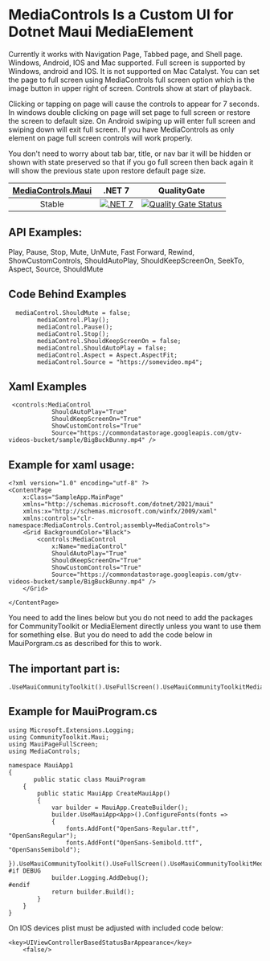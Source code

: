 # MediaControls Is a Custom UI for Dotnet Maui MediaElement

Currently it works with Navigation Page, Tabbed page, and Shell page.
Windows, Android, IOS and Mac supported. Full screen is supported by Windows,
android and IOS. It is not supported on Mac Catalyst.
You can set the page to full screen using MediaControls full screen option
which is the image button in upper right of screen. Controls show at start
of playback.

Clicking or tapping on page will cause the controls to appear for 7 seconds.
In windows double clicking on page will set page to full screen or restore 
the screen to default size. On Android swiping up will enter full screen
and swiping down will exit full screen. If you have MediaControls as 
only element on page full screen controls will work properly.

You don't need to worry about tab bar, title, or nav bar it will be hidden or shown
with state preserved so that if you go full screen then back again it will
show the previous state upon restore default page size.

|[MediaControls.Maui](https://www.nuget.org/packages/MediaControls.Maui/)|.NET 7|QualityGate|
|:---:|:---:|:---:|
|Stable|[![.NET 7](https://buildstats.info/nuget/MediaControls.Maui?packageVersion1.0.1)](https://www.nuget.org/packages/MediaControls.Maui/1.0.1)|[![Quality Gate Status](https://sonarcloud.io/api/project_badges/measure?project=ne0rrmatrix_MauiPageFullScreen&metric=alert_status)](https://sonarcloud.io/summary/new_code?id=ne0rrmatrix_MauiPageFullScreen)|

## API Examples:
Play, Pause, Stop, Mute, UnMute, Fast Forward, Rewind, ShowCustomControls,
ShouldAutoPlay, ShouldKeepScreenOn, SeekTo, Aspect, Source, ShouldMute

## Code Behind Examples
```
  mediaControl.ShouldMute = false;
        mediaControl.Play();
        mediaControl.Pause();
        mediaControl.Stop();
        mediaControl.ShouldKeepScreenOn = false;
        mediaControl.ShouldAutoPlay = false;
        mediaControl.Aspect = Aspect.AspectFit;
        mediaControl.Source = "https://somevideo.mp4";
```

## Xaml Examples
```
 <controls:MediaControl
            ShouldAutoPlay="True"
            ShouldKeepScreenOn="True"
            ShowCustomControls="True"
            Source="https://commondatastorage.googleapis.com/gtv-videos-bucket/sample/BigBuckBunny.mp4" />
```

## Example for xaml usage:
```
<?xml version="1.0" encoding="utf-8" ?>
<ContentPage
    x:Class="SampleApp.MainPage"
    xmlns="http://schemas.microsoft.com/dotnet/2021/maui"
    xmlns:x="http://schemas.microsoft.com/winfx/2009/xaml"
    xmlns:controls="clr-namespace:MediaControls.Control;assembly=MediaControls">
    <Grid BackgroundColor="Black">
        <controls:MediaControl
            x:Name="mediaControl"
            ShouldAutoPlay="True"
            ShouldKeepScreenOn="True"
            ShowCustomControls="True"
            Source="https://commondatastorage.googleapis.com/gtv-videos-bucket/sample/BigBuckBunny.mp4" />
    </Grid>

</ContentPage>

```

You need to add the lines below but you do not need to add the packages for CommunityToolkit or MediaElement
directly unless you want to use them for something else. But you do need to add the code below in MauiPorgram.cs
as described for this to work.

## The important part is:
```
.UseMauiCommunityToolkit().UseFullScreen().UseMauiCommunityToolkitMediaElement().UseMediaControls();
```

## Example for MauiProgram.cs
```
using Microsoft.Extensions.Logging;
using CommunityToolkit.Maui;
using MauiPageFullScreen;
using MediaControls;

namespace MauiApp1
{
       public static class MauiProgram
    {
        public static MauiApp CreateMauiApp()
        {
            var builder = MauiApp.CreateBuilder();
            builder.UseMauiApp<App>().ConfigureFonts(fonts =>
            {
                fonts.AddFont("OpenSans-Regular.ttf", "OpenSansRegular");
                fonts.AddFont("OpenSans-Semibold.ttf", "OpenSansSemibold");
            }).UseMauiCommunityToolkit().UseFullScreen().UseMauiCommunityToolkitMediaElement().UseMediaControls();
#if DEBUG
            builder.Logging.AddDebug();
#endif
            return builder.Build();
        }
    }
}
```
On IOS devices plist must be adjusted with included code below:

```
<key>UIViewControllerBasedStatusBarAppearance</key>
	<false/>
```